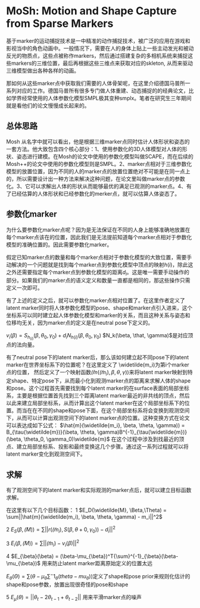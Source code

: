 
# MoSh: Motion and Shape Capture from Sparse Markers


基于marker的运动捕捉技术是一中精准的动作捕捉技术，被广泛的应用在游戏和影视当中的角色动画中。一般情况下，需要在人的身体上贴上一些主动发光和被动反光的物质点，这些点被称作markers，然后通过搭建复杂的多相机系统来捕捉这些markers的三维位置，最后再根据这些三维点来获取对应的skleton, 从而来驱动三维模型做出各种各样的动画。

那如何从这些marker点中获取我们需要的人体骨架呢，在这里介绍德国马普所一系列对应的工作。德国马普所有很多专门做人体重建、动态捕捉的的经典论文，比如学界经常使用的人体参数化模型SMPL极其变种smplx。笔者在研究生三年期间就是看他们的论文慢慢成长起来的。


## 总体思路


Mosh 从名字中就可以看出，他是根据三维marker点同时估计人体形状和姿态的一套方法。他大致包含四个核心部分：1、使用参数化的3D人体模型对人体的形状、姿态进行建模。在Mosh的论文中使用的参数化模型叫做SCAPE，而在后续的Mosh++的论文中使用的参数化模型则是SMPL。2、marker点相对于三维参数化模型的放置位置，因为不同的人的marker点的放置位置绝对不可能是在同一点上的，所以需要设计出一种方法来解决这种问题，在论文里叫做marker点的参数化。3、它可以求解出人体的形状从而能够最优的满足已观测的marker点。4、有了已经估算的人体形状和已经参数化的merker点，就可以估算人体姿态了。


## 参数化marker
为什么要参数化marker点呢？因为是无法保证在不同的人身上能够准确地放置在每个marker点该在的位置，因此我们是无法提前知道每个marker点相对于参数化模型的准确位置的。因此需要参数化marker。

假定已知marker点的数量和每个marker点相对于参数化模型的大致位置，需要手动解决的一个问题就是找到每个marker点到参数化模型中顶点的映射$h(i)$，除此这之外还需要指定每个marker点到参数化模型的距离$d_i$。这是唯一需要手动操作的部分。如果我们的marker点的语义定义和数量一直都是相同的，那这些操作只需定义一次即可。

有了上述的定义之后，就可以参数化marker点相对位置了。在这里作者定义了latent marker同时将人体参数化模型的pose、shape和marker点引入进来，这个坐标系可以同时建立起人体参数化模型和marker的关系，而且这种关系与姿态和位移均无关，因为marker点的定义是在neutral pose下定义的。

$v_i(\beta) =S_{h_(i)}(\beta, \theta_0, \gamma_0 ) + d_i N_{h(i)}(\beta, \theta_0, \gamma_0)$
$N_k(\beta, \that, \gamma)$是对应顶点的法向量。


有了neutral pose下的latent marker后，那么该如何建立起不同pose下的latent marker在世界坐标系下的位置呢？在这里定义了 \widetilde(m_i)为第i个marker点的位置， 然后定义了一个映射函数$\hat(m(\widetilde(m_i), \beta, \theta, \gamma))$来将latent marker映射到特定shape、特定pose下，从而最小化到观测marker点的距离来求解人体的shape和pose。这个过程首先需要找到每个latent marker的在surface表面的局部坐标系，主要是根据位置首先找到三个距离latent marker最近的非共线的顶点，然后以此来建立局部坐标系，从而计算出这个latent marker在这个局部坐标系下的位置。而当在在不同的shape和pose下面，在这个局部坐标系将会变换到观测空间下，从而可以计算出观测空间下的latent marker点的位置。这种变换方式在论文可以表达成如下公式：
$\hat{m}(\widetilde{m_i}, \beta, \theta, \gamma)) = B_{\tau(\widetilde{m})}(\beta, \theta, \gamma)B^{-1}_{\tau(\widetilde{m})}(\beta, \theta_0, \gamma_0)\widetilde{m}$
在这个过程中涉及到找最近的顶点、建立局部坐标系、投影和最终变换这几个步骤。通过这一系列过程就可以将latent marker变化到观测空间下。


## 求解

有了观测空间下的latent marker和实际观测的marker点后，就可以建立目标函数求解。

在这里有以下几个目标函数：
1 $E_D(\widetilde{M}, \Beta,\Theta) = \sum||\hat{m}(\widetilde(m_i), \beta, \theta, \gamma) - m_i||^2$

2 $E_S(\beta, \widetilde(M)) = \sum||r(\widetilde(m_i), S(\beta, \theta+0, \gamma_0)) -d_i ||^2$


3 $E_i(\beta, \widetilde(M)) = \sum||\widetilde(m_i) - v_i(\beta)||^2$

4 $E_{\beta}(\beta) = (\beta-\mu_{\beta})^T{\sum}^{-1}_{\beta}(\beta-\mu_{\beta})$
用来防止latent marker距离原始定义的位置太远

$E_{\theta}(\Theta) = \sum(\theta - \mu_{\theta}{\sum}^-1_{\theta}(theta-mu_{\theta}))$定义了shape和pose prior来规则化估计的shape和pose参数，放置出现很奇怪的pose和shape

5 $E_{\mu}(\theta) = ||\theta_t - 2\theta_{t-1}+\theta_{t-2}||$
用来平滑marker点的噪声

